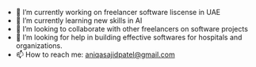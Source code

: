 - 🔭 I’m currently working on freelancer software liscense in UAE
- 🌱 I’m currently learning new skills in AI
- 👯 I’m looking to collaborate with other freelancers on software projects
- 🤔 I’m looking for help in building effective softwares for hospitals and organizations. 
- 📫 How to reach me: aniqasajidpatel@gmail.com
